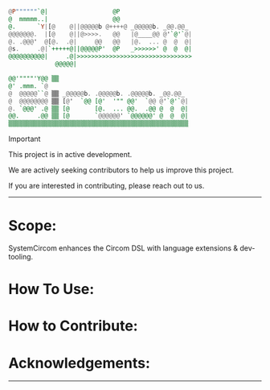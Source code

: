 ```haskell                                                                                           
@P""""""`@|                  @P
@  mmmmm..|                  @@
@.      `Y|[@    @||@@@@@b @++++@ _@@@@@b. _@@.@@_
@@@@@@@.  |[@    @||@>>>>.   @@   |@____@@ @'`@'`@|
@. .@@@'  @[@.  .@|     @@   @@   |@.  ... @  @  @|
@s.     .@|`+++++@||@@@@@P'  @P   _>>>>>>' @  @  @|
@@@@@@@@@@|     .@|>>>>>>>>>>>>>>>>>>>>>>>>>>>>>>>>
             @@@@@|

@@'""""'Y@@ ▒▒
@' .mmm. `@
@  @@@@@``@ ▒▒ _@@@@@b. .@@@@@b. .@@@@@b. _@@.@@_
@  @@@@@@@@ ▒▒ [@'  `@@ [@'  '"" @@'  `@@ @'`@'`@|
@. `@@@' .@ ▒▒ [@       [@.  ... @@.  .@@ @  @  @|
@@.     .@@ ▒▒ [@       `@@@@@@' `@@@@@@' @  @  @|
▒▒▒▒▒▒▒▒▒▒▒▒▒▒▒▒▒▒▒▒▒▒▒▒▒▒▒▒▒▒▒▒▒▒▒▒▒▒▒▒▒▒▒▒▒▒▒▒▒▒
```

> [!Important]
> This project is in active development.
>
> We are actively seeking contributors to help us improve this project.
>
> If you are interested in contributing, please reach out to us.

---

# Scope:

SystemCircom enhances the Circom DSL with language extensions & dev-tooling. 


# How To Use:

# How to Contribute:

# Acknowledgements:

---
